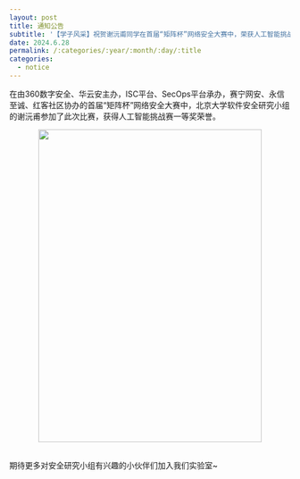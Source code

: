 ```yaml
---
layout: post
title: 通知公告
subtitle: '【学子风采】祝贺谢沅甫同学在首届“矩阵杯”网络安全大赛中，荣获人工智能挑战赛一等奖！'
date: 2024.6.28
permalink: /:categories/:year/:month/:day/:title
categories:
  - notice
---
```


在由360数字安全、华云安主办，ISC平台、SecOps平台承办，赛宁网安、永信至诚、红客社区协办的首届“矩阵杯”网络安全大赛中，北京大学软件安全研究小组的谢沅甫参加了此次比赛，获得人工智能挑战赛一等奖荣誉。
<div align=center>
<img src="https://i.postimg.cc/2SJJ0DpQ/20241011113338.jpg" width="400px" height="560px"/>
</div>
<br/>

期待更多对安全研究小组有兴趣的小伙伴们加入我们实验室~

